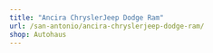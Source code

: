 ```yaml
---
title: "Ancira ChryslerJeep Dodge Ram"
url: /san-antonio/ancira-chryslerjeep-dodge-ram/
shop: Autohaus
---
```

